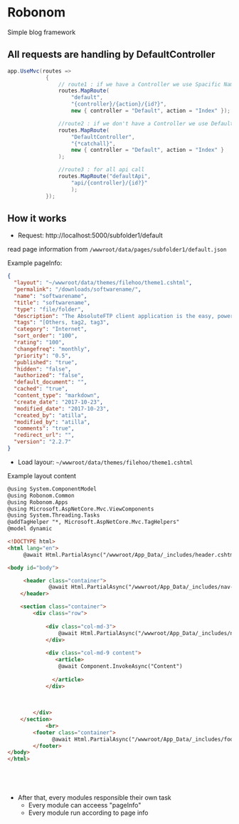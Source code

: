 # Robonom
Simple blog framework


## All requests are handling by DefaultController


```csharp
app.UseMvc(routes =>
            {
                // route1 : if we have a Controller we use Spacific NamedController
                routes.MapRoute(
                    "default",
                    "{controller}/{action}/{id?}",
                    new { controller = "Default", action = "Index" });

                //route2 : if we don't have a Controller we use DefaultController
                routes.MapRoute(
                    "DefaultController",
                    "{*catchall}",
                    new { controller = "Default", action = "Index" }
                );

                //route3 : for all api call 
                routes.MapRoute("defaultApi",
                    "api/{controller}/{id?}"
                    );
            });
```

## How it works

- Request: http://localhost:5000/subfolder1/default

read page information from `/wwwroot/data/pages/subfolder1/default.json`

Example pageInfo:

```json
{
  "layout": "~/wwwroot/data/themes/filehoo/theme1.cshtml",
  "permalink": "/downloads/softwarename/",
  "name": "softwarename",
  "title": "softwarename",
  "type": "file/folder",
  "description": "The AbsoluteFTP client application is the easy, powerful way to transfer files using FTP, with a simple Explorer-like interface...",
  "tags": "[Others, tag2, tag3",
  "category": "Internet",
  "sort_order": "100",
  "rating": "100",
  "changefreq": "monthly",
  "priority": "0.5",
  "published": "true",
  "hidden": "false",
  "authorized": "false",
  "default_document": "",
  "cached": "true",
  "content_type": "markdown",
  "create_date": "2017-10-23",
  "modified_date": "2017-10-23",
  "created_by": "atilla",
  "modified_by": "atilla",
  "comments": "true",
  "redirect_url": "",
  "version": "2.2.7"
}
```

- Load layour: `~/wwwroot/data/themes/filehoo/theme1.cshtml`

Example layout content

```html
@using System.ComponentModel
@using Robonom.Common
@using Robonom.Apps
@using Microsoft.AspNetCore.Mvc.ViewComponents
@using System.Threading.Tasks
@addTagHelper "*, Microsoft.AspNetCore.Mvc.TagHelpers"
@model dynamic

<!DOCTYPE html>
<html lang="en">
     @await Html.PartialAsync("/wwwroot/App_Data/_includes/header.cshtml")

<body id="body">

     <header class="container">
             @await Html.PartialAsync("/wwwroot/App_Data/_includes/nav-top.cshtml")
    </header>

    <section class="container">
        <div class="row">
                
            <div class="col-md-3">
                @await Html.PartialAsync("/wwwroot/App_Data/_includes/nav-left.cshtml")
            </div>
                
            <div class="col-md-9 content">
               <article>
                @await Component.InvokeAsync("Content")
                        
              </article>
            </div>
                
     
                
        </div>
    </section>
            <br>
        <footer class="container">
              @await Html.PartialAsync("/wwwroot/App_Data/_includes/footer.cshtml")
        </footer>
</body>
</html>






```

- After that, every modules responsible their own task
   - Every module can acceess "pageInfo"
   - Every module run according to page info
